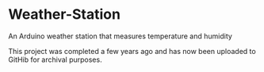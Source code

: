 # Weather-Station
An Arduino weather station that measures temperature and humidity

This project was completed a few years ago and has now been uploaded to GitHib for archival purposes.
